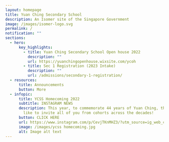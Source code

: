 ```yaml
---
layout: homepage
title: Yuan Ching Secondary School
description: An Isomer site of the Singapore Government
image: /images/isomer-logo.svg
permalink: /
notification: ""
sections:
  - hero:
      key_highlights:
        - title: Yuan Ching Secondary School Open house 2022
          description: ""
          url: https://yuanchingopenhouse.wixsite.com/ycoh
        - title: Sec 1 Registration (2023 Intake)
          description: ""
          url: /admissions/secondary-1-registration/
  - resources:
      title: Announcements
      button: More
  - infopic:
      title: YCSS Homecoming 2022
      subtitle: INSTAGRAM NEWS
      description: This year, to commemorate 44 years of Yuan Ching, the school would
        like to invite all of you from cohorts across the decades!
      button: CLICK HERE
      url: https://www.instagram.com/p/CevjTKnMHZ3/?utm_source=ig_web_copy_link
      image: /images/ycss homecoming.jpg
      alt: Image alt text
---
```

